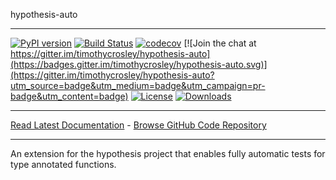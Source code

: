hypothesis-auto
_________________

[![PyPI version](https://badge.fury.io/py/hypothesis-auto.svg)](http://badge.fury.io/py/hypothesis-auto)
[![Build Status](https://travis-ci.org/timothycrosley/hypothesis-auto.svg?branch=master)](https://travis-ci.org/timothycrosley/hypothesis-auto)
[![codecov](https://codecov.io/gh/timothycrosley/hypothesis-auto/branch/master/graph/badge.svg)](https://codecov.io/gh/timothycrosley/hypothesis-auto)
[![Join the chat at https://gitter.im/timothycrosley/hypothesis-auto](https://badges.gitter.im/timothycrosley/hypothesis-auto.svg)](https://gitter.im/timothycrosley/hypothesis-auto?utm_source=badge&utm_medium=badge&utm_campaign=pr-badge&utm_content=badge)
[![License](https://img.shields.io/github/license/mashape/apistatus.svg)](https://pypi.python.org/pypi/hypothesis-auto/)
[![Downloads](https://pepy.tech/badge/hypothesis-auto)](https://pepy.tech/project/hypothesis-auto)
_________________

[Read Latest Documentation](https://timothycrosley.github.io/hypothesis-auto/) - [Browse GitHub Code Repository](https://github.com/timothycrosley/hypothesis-auto/)
_________________

An extension for the hypothesis project that enables fully automatic tests for type annotated functions.
